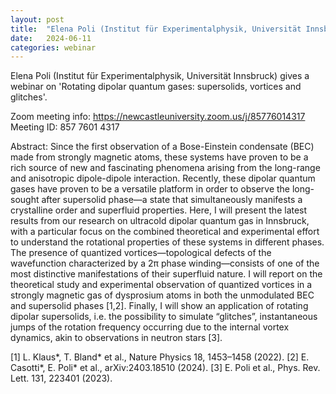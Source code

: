 ```yaml
---
layout: post
title:  "Elena Poli (Institut für Experimentalphysik, Universität Innsbruck) gives a webinar on 'Rotating dipolar quantum gases: supersolids, vortices and glitches' (4PM UK time - 11th June)"
date:   2024-06-11
categories: webinar
---
```

Elena Poli (Institut für Experimentalphysik, Universität Innsbruck) gives a webinar on 'Rotating dipolar quantum gases: supersolids, vortices and glitches'.

Zoom meeting info:
https://newcastleuniversity.zoom.us/j/85776014317
Meeting ID: 857 7601 4317

Abstract: Since the first observation of a Bose-Einstein condensate (BEC) made from strongly magnetic atoms, these systems have proven to be a rich source of new and fascinating phenomena arising from the long-range and anisotropic dipole-dipole interaction. Recently, these dipolar quantum gases have proven to be a versatile platform in order to observe the long-sought after supersolid phase—a state that simultaneously manifests a crystalline order and superfluid properties. Here, I will present the latest results from our research on ultracold dipolar quantum gas in Innsbruck, with a particular focus on the combined theoretical and experimental effort to understand the rotational properties of these systems in different phases. The presence of quantized vortices—topological defects of the wavefunction characterized by a 2π phase winding—consists of one of the most distinctive manifestations of their superfluid nature. I will report on the theoretical study and experimental observation of quantized vortices in a strongly magnetic gas of dysprosium atoms in both the unmodulated BEC and supersolid phases [1,2]. Finally, I will show an application of rotating dipolar supersolids, i.e. the possibility to simulate “glitches”, instantaneous jumps of the rotation frequency occurring due to the internal vortex dynamics, akin to observations in neutron stars [3].

[1] L. Klaus*, T. Bland* et al., Nature Physics 18, 1453–1458 (2022).
[2] E. Casotti*, E. Poli* et al., arXiv:2403.18510 (2024).
[3] E. Poli et al., Phys. Rev. Lett. 131, 223401 (2023).





